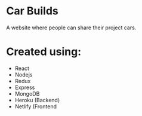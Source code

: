 # Car Builds
A website where people can share their project cars.

# Created using:
- React
- Nodejs
- Redux
- Express
- MongoDB
- Heroku (Backend)
- Netlify (Frontend
